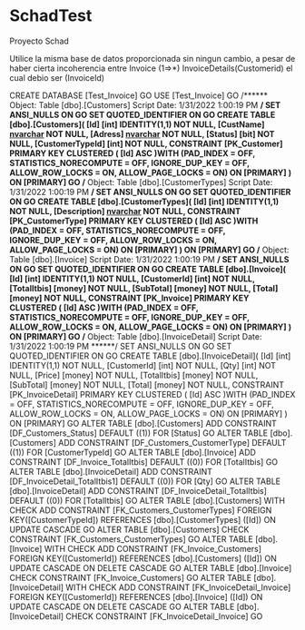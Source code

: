 # SchadTest
Proyecto Schad

Utilice la misma base de datos proporcionada sin ningun cambio, a pesar de haber cierta incoherencia entre Invoice (1=>*) InvoiceDetails(Customerid) el cual debio ser (InvoiceId)





CREATE DATABASE [Test_Invoice]
GO
USE [Test_Invoice]
GO
/****** Object: Table [dbo].[Customers] Script Date: 1/31/2022 1:00:19 PM ******/
SET ANSI_NULLS ON
GO
SET QUOTED_IDENTIFIER ON
GO
CREATE TABLE [dbo].[Customers](
[Id] [int] IDENTITY(1,1) NOT NULL,
[CustName] [nvarchar](70) NOT NULL,
[Adress] [nvarchar](120) NOT NULL,
[Status] [bit] NOT NULL,
[CustomerTypeId] [int] NOT NULL,
CONSTRAINT [PK_Customer] PRIMARY KEY CLUSTERED
(
[Id] ASC
)WITH (PAD_INDEX = OFF, STATISTICS_NORECOMPUTE = OFF, IGNORE_DUP_KEY = OFF, ALLOW_ROW_LOCKS = ON,
ALLOW_PAGE_LOCKS = ON) ON [PRIMARY]
) ON [PRIMARY]
GO
/****** Object: Table [dbo].[CustomerTypes] Script Date: 1/31/2022 1:00:19 PM ******/
SET ANSI_NULLS ON
GO
SET QUOTED_IDENTIFIER ON
GO
CREATE TABLE [dbo].[CustomerTypes](
[Id] [int] IDENTITY(1,1) NOT NULL,
[Description] [nvarchar](70) NOT NULL,
CONSTRAINT [PK_CustomerType] PRIMARY KEY CLUSTERED
(
[Id] ASC
)WITH (PAD_INDEX = OFF, STATISTICS_NORECOMPUTE = OFF, IGNORE_DUP_KEY = OFF, ALLOW_ROW_LOCKS = ON,
ALLOW_PAGE_LOCKS = ON) ON [PRIMARY]
) ON [PRIMARY]
GO
/****** Object: Table [dbo].[Invoice] Script Date: 1/31/2022 1:00:19 PM ******/
SET ANSI_NULLS ON
GO
SET QUOTED_IDENTIFIER ON
GO 
CREATE TABLE [dbo].[Invoice](
[Id] [int] IDENTITY(1,1) NOT NULL,
[CustomerId] [int] NOT NULL,
[TotalItbis] [money] NOT NULL,
[SubTotal] [money] NOT NULL,
[Total] [money] NOT NULL,
CONSTRAINT [PK_Invoice] PRIMARY KEY CLUSTERED
(
[Id] ASC
)WITH (PAD_INDEX = OFF, STATISTICS_NORECOMPUTE = OFF, IGNORE_DUP_KEY = OFF, ALLOW_ROW_LOCKS = ON,
ALLOW_PAGE_LOCKS = ON) ON [PRIMARY]
) ON [PRIMARY]
GO
/****** Object: Table [dbo].[InvoiceDetail] Script Date: 1/31/2022 1:00:19 PM ******/
SET ANSI_NULLS ON
GO
SET QUOTED_IDENTIFIER ON
GO
CREATE TABLE [dbo].[InvoiceDetail](
[Id] [int] IDENTITY(1,1) NOT NULL,
[CustomerId] [int] NOT NULL,
[Qty] [int] NOT NULL,
[Price] [money] NOT NULL,
[TotalItbis] [money] NOT NULL,
[SubTotal] [money] NOT NULL,
[Total] [money] NOT NULL,
CONSTRAINT [PK_InvoiceDetail] PRIMARY KEY CLUSTERED
(
[Id] ASC
)WITH (PAD_INDEX = OFF, STATISTICS_NORECOMPUTE = OFF, IGNORE_DUP_KEY = OFF, ALLOW_ROW_LOCKS = ON,
ALLOW_PAGE_LOCKS = ON) ON [PRIMARY]
) ON [PRIMARY]
GO
ALTER TABLE [dbo].[Customers] ADD CONSTRAINT [DF_Customers_Status] DEFAULT ((1)) FOR [Status]
GO
ALTER TABLE [dbo].[Customers] ADD CONSTRAINT [DF_Customers_CustomerType] DEFAULT ((1)) FOR
[CustomerTypeId]
GO
ALTER TABLE [dbo].[Invoice] ADD CONSTRAINT [DF_Invoice_TotalItbis] DEFAULT ((0)) FOR [TotalItbis]
GO
ALTER TABLE [dbo].[InvoiceDetail] ADD CONSTRAINT [DF_InvoiceDetail_TotalItbis1] DEFAULT ((0)) FOR [Qty]
GO
ALTER TABLE [dbo].[InvoiceDetail] ADD CONSTRAINT [DF_InvoiceDetail_TotalItbis] DEFAULT ((0)) FOR [TotalItbis]
GO
ALTER TABLE [dbo].[Customers] WITH CHECK ADD CONSTRAINT [FK_Customers_CustomerTypes] FOREIGN KEY([CustomerTypeId])
REFERENCES [dbo].[CustomerTypes] ([Id])
ON UPDATE CASCADE
GO
ALTER TABLE [dbo].[Customers] CHECK CONSTRAINT [FK_Customers_CustomerTypes]
GO
ALTER TABLE [dbo].[Invoice] WITH CHECK ADD CONSTRAINT [FK_Invoice_Customers] FOREIGN KEY([CustomerId])
REFERENCES [dbo].[Customers] ([Id])
ON UPDATE CASCADE
ON DELETE CASCADE
GO
ALTER TABLE [dbo].[Invoice] CHECK CONSTRAINT [FK_Invoice_Customers]
GO
ALTER TABLE [dbo].[InvoiceDetail] WITH CHECK ADD CONSTRAINT [FK_InvoiceDetail_Invoice] FOREIGN
KEY([CustomerId])
REFERENCES [dbo].[Invoice] ([Id])
ON UPDATE CASCADE
ON DELETE CASCADE
GO
ALTER TABLE [dbo].[InvoiceDetail] CHECK CONSTRAINT [FK_InvoiceDetail_Invoice]
GO
